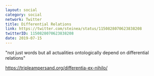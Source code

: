 ```yaml
---
layout: social
category: social
network: Twitter
title: Differential Relations
link: https://twitter.com/steinea/status/1150828070623838208
twitterID: 1150828070623838208
date: 2019-07-15
---
```


"not just words but all actualities ontologically depend on differential relations"

<https://tripleampersand.org/differentia-ex-nihilo/>
